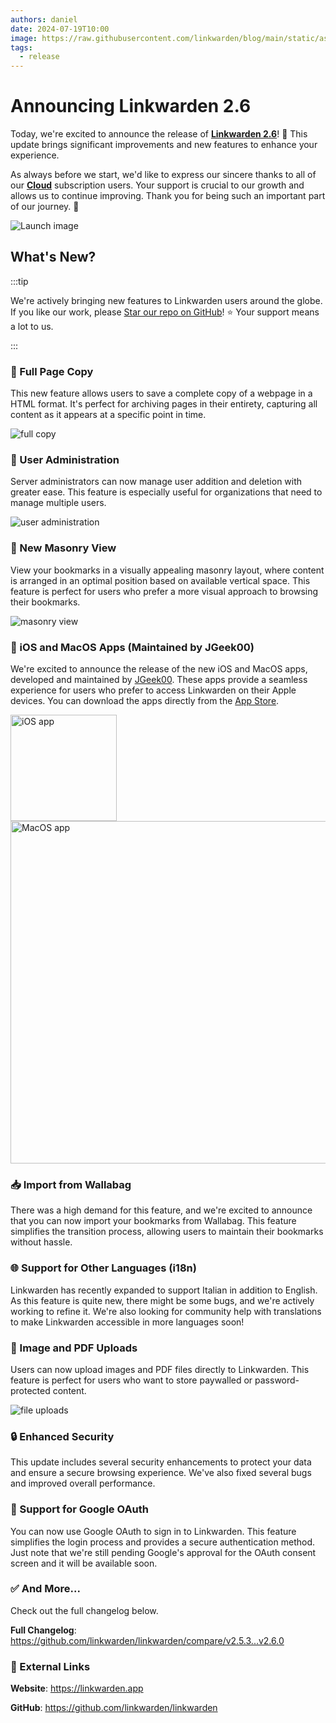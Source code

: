 ```yaml
---
authors: daniel
date: 2024-07-19T10:00
image: https://raw.githubusercontent.com/linkwarden/blog/main/static/assets/v2.6/banner.jpg
tags:
  - release
---
```


# Announcing Linkwarden 2.6

Today, we're excited to announce the release of **[Linkwarden 2.6](https://github.com/linkwarden/linkwarden?utm_source=Blog&utm_medium=social&utm_campaign=v2_6_announcement)**! 🥳 This update brings significant improvements and new features to enhance your experience.

As always before we start, we'd like to express our sincere thanks to all of our **[Cloud](https://linkwarden.app/#pricing?utm_source=Blog&utm_medium=social&utm_campaign=v2_6_announcement)** subscription users. Your support is crucial to our growth and allows us to continue improving. Thank you for being such an important part of our journey. 🚀

![Launch image](/assets/v2.6/banner.jpg)

<!--truncate-->

## What's New?

:::tip

We're actively bringing new features to Linkwarden users around the globe. If you like our work, please [Star our repo on GitHub](https://github.com/linkwarden/linkwarden)! ⭐️ Your support means a lot to us.

:::

### 📄 Full Page Copy

This new feature allows users to save a complete copy of a webpage in a HTML format. It's perfect for archiving pages in their entirety, capturing all content as it appears at a specific point in time.

![full copy](/assets/v2.6/full_copy.jpeg)

### 👥 User Administration

Server administrators can now manage user addition and deletion with greater ease. This feature is especially useful for organizations that need to manage multiple users.

![user administration](/assets/v2.6/user_admin.jpeg)

### 🧱 New Masonry View

View your bookmarks in a visually appealing masonry layout, where content is arranged in an optimal position based on available vertical space. This feature is perfect for users who prefer a more visual approach to browsing their bookmarks.

![masonry view](/assets/v2.6/masonry_view.jpeg)

### 🍏 iOS and MacOS Apps (Maintained by JGeek00)

We're excited to announce the release of the new iOS and MacOS apps, developed and maintained by [JGeek00](https://github.com/JGeek00). These apps provide a seamless experience for users who prefer to access Linkwarden on their Apple devices. You can download the apps directly from the [App Store](https://apps.apple.com/ca/app/my-links-for-linkwarden/id6504573402).

<img src="/assets/v2.6/ios_app.jpeg" alt="iOS app" width="170"/>
<img src="/assets/v2.6/macos_app.jpeg" alt="MacOS app" width="548"/>

### 📥 Import from Wallabag

There was a high demand for this feature, and we're excited to announce that you can now import your bookmarks from Wallabag. This feature simplifies the transition process, allowing users to maintain their bookmarks without hassle.

### 🌐 Support for Other Languages (i18n)

Linkwarden has recently expanded to support Italian in addition to English. As this feature is quite new, there might be some bugs, and we're actively working to refine it. We're also looking for community help with translations to make Linkwarden accessible in more languages soon!

### 📁 Image and PDF Uploads

Users can now upload images and PDF files directly to Linkwarden. This feature is perfect for users who want to store paywalled or password-protected content.

![file uploads](/assets/v2.6/file_uploads.jpeg)

### 🔒 Enhanced Security

This update includes several security enhancements to protect your data and ensure a secure browsing experience. We've also fixed several bugs and improved overall performance.

### 🔑 Support for Google OAuth

You can now use Google OAuth to sign in to Linkwarden. This feature simplifies the login process and provides a secure authentication method. Just note that we're still pending Google's approval for the OAuth consent screen and it will be available soon.

### ✅ And More...

Check out the full changelog below.

**Full Changelog**: https://github.com/linkwarden/linkwarden/compare/v2.5.3...v2.6.0

### 🔗 External Links

**Website**: https://linkwarden.app

**GitHub**: https://github.com/linkwarden/linkwarden
